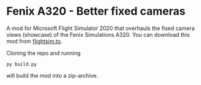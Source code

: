 # Fenix A320 - Better fixed cameras
A mod for Microsoft Flight Simulator 2020 that overhauls the fixed camera views (showcase) of the Fenix Simulations A320. You can download this mod from [flightsim.to](https://flightsim.to/file/72647/fenix-a320-v2-block-2-better-fixed-cameras).

Cloning the repo and running

`py build.py`

will build the mod into a zip-archive.